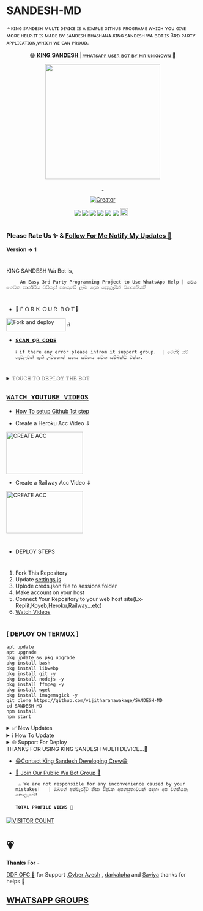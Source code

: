 # SANDESH-MD
⚬ᴋɪɴɢ ꜱᴀɴᴅᴇꜱʜ ᴍᴜʟᴛɪ ᴅᴇᴠɪᴄᴇ ɪꜱ ᴀ ꜱɪᴍᴘʟᴇ ɢɪᴛʜᴜʙ ᴘʀᴏɢʀᴀᴍᴇ ᴡʜɪᴄʜ ʏᴏᴜ ɢɪᴠᴇ ᴍᴏʀᴇ ʜᴇʟᴘ.ɪᴛ ɪꜱ ᴍᴀᴅᴇ ʙʏ ꜱᴀɴᴅᴇꜱʜ ʙʜᴀꜱʜᴀɴᴀ.ᴋɪɴɢ ꜱᴀɴᴅᴇꜱʜ ᴡᴀ ʙᴏᴛ ɪꜱ 3ʀᴅ ᴘᴀʀᴛʏ ᴀᴘᴘʟɪᴄᴀᴛɪᴏɴ,ᴡʜɪᴄʜ ᴡᴇ ᴄᴀɴ ᴘʀᴏᴜᴅ.

<p align="center"> 
<u>😁 𝐊𝐈𝐍𝐆 𝐒𝐀𝐍𝐃𝐄𝐒𝐇 | ᴡʜᴀᴛsᴀᴘᴘ ᴜsᴇʀ ʙᴏᴛ ʙʏ ᴍʀ ᴜɴᴋɴᴏᴡɴ 🤫</u>
</p>
<p align="center">
<img src="https://i.ibb.co/syPHZzK/IMG-20240508-WA0010.jpg" width="300" height="300"/>
</p>
<p align="center">
  <a href="#"><img src="http://readme-typing-svg.herokuapp.com?color=ff001b&center=true&vCenter=true&multiline=false&lines=KING+SANDESH+WHATSAPP+BOT" alt="">
  <a href="#"><img src="http://readme-typing-svg.herokuapp.com?color=d1fa02&center=true&vCenter=true&multiline=false&lines=MR+UNKNOWN'S+BEST+WA+BOT" alt="">
</p>
<p align="center">
<a href="#"><img title="Creator" src="https://img.shields.io/badge/Creator-Mr Unknown-red.svg?style=for-the-badge&logo=github"></a>
</p>
<p align="center">
<a href="https://hits.seeyoufarm.com"><img src="https://hits.seeyoufarm.com/api/count/incr/badge.svg?tab=followers2%2Fhit-counter&url=https%3A%2F%2Fgithub.com%2Fgjbae121https%3A%2F%2Fgithub.com%2Fvijitharanawakage&count_bg=%2379C83D&title_bg=%23555555&icon=adblock.svg&icon_color=%23E7E7E7&title=Followers&edge_flat=false"/></a>
<a href="https://hits.seeyoufarm.com"><img src="https://hits.seeyoufarm.com/api/count/incr/badge.svg?tab=stars&url=https%3A%2F%2Fgithub.com%2Fvijitharanawakage&count_bg=%2379C83D&title_bg=%23555555&icon=&icon_color=%23E7E7E7&title=stars&edge_flat=false"/></a>
<a href="https://hits.seeyoufarm.com"><img src="https://hits.seeyoufarm.com/api/count/incr/badge.svg?url=https%3A%2F%2Fgithub.com%2Fvijitharanawakage%2FSANDESH-MD%2Fnetwork%2Fmembers&count_bg=%230004FF&title_bg=%23000000&icon=lineageos.svg&icon_color=%23FFFFFF&title=Forks&edge_flat=false"/></a>
<a href="https://hits.seeyoufarm.com"><img src="https://hits.seeyoufarm.com/api/count/incr/badge.svg?url=https%3A%2F%2Fgithub.com%2Fvijitharanawakage%2FSANDESH-MD%2Fwatchers&count_bg=%2379C83D&title_bg=%23555555&icon=&icon_color=%23E7E7E7&title=Watchers&edge_flat=false"/></a>
<a href="https://hits.seeyoufarm.com"><img src="https://hits.seeyoufarm.com/api/count/incr/badge.svg?url=https%3A%2F%2Fgithub.com%2Fvijitharanawakage%2FSANDESH-MD&count_bg=%235800FF&title_bg=%23FF0000&icon=googlecalendar.svg&icon_color=%23FFFDFD&title=Repo+Size&edge_flat=false"/></a>
<a href="https://hits.seeyoufarm.com"><img src="https://hits.seeyoufarm.com/api/count/incr/badge.svg?url=https://github.com/vijitharanawakage/SANDESH-MD/%2Fhit-counter&count_bg=%2379C83D&title_bg=%23555555&icon=probot.svg&icon_color=%2304FF00&title=hits&edge_flat=false"/></a>
<a href="https://github.com/vijitharanawakage/SANDESH-MD/graphs/commit-activity"><img height="20" src="https://img.shields.io/badge/Maintained-No-red.svg"></a>&nbsp;&nbsp;
</p>

# 

### Please Rate Us ✨ & [Follow For Me Notify My Updates 🤪](https://github.com/vijitharanawakage)
<b>Version -> 1 </b>
# 
KING SANDESH Wa Bot is,

         An Easy 3rd Party Programming Project to Use WhatsApp Help | මෙය තෙවන පාර්ශවීය වට්සැප් පහසුකම් ලබා දෙන ප්‍රොග්‍රෑමින් ව්‍යාපෘතියකි

# 
* 🤭ＦＯＲＫ ＯＵＲ ＢＯＴ🤭

<p align="left">
<a href="https://github.com/vijitharanawakage/SANDESH-MD/fork"><img align="center" src="https://i.ibb.co/T2hnd83/20240510-215152.png" alt="Fork and deploy" height="35" width="155" /></a>
# 
  
* [`𝗦𝗖𝗔𝗡 𝗤𝗥 𝗖𝗢𝗗𝗘`](https://replit.com/@MRNima/QUEEN-ELISA-MULTIAUTH-QR-SCANER)

      ℹ️ if there any error please infrom it support group.  | මෙහිදී යම් ගැටලුවක් ඇති උවහොත් සහය සමූහය වෙත සම්බන්ධ වන්න.
# 

<details>
<summary>𝚃𝙾𝚄𝙲𝙷 𝚃𝙾 𝙳𝙴𝙿𝙻𝙾𝚈 𝚃𝙷𝙴 𝙱𝙾𝚃</summary>


[`Deploy on Railway`](https://railway.app?referralCode=jDDNQq)

[`Deploy on Koyeb`](https://app.koyeb.com/)

[`Deploy on Mogenius`](https://studio.mogenius.com/)

[`Deploy on heroku`](https://heroku.com/deploy?template=https://github.com/vijitharanawakage/SANDESH-MD)

[`Deploy on Replit`](https://replit.com)

[`Deploy on Uffizzi`](https://www.uffizzi.com/)

[Deploy on Termux`](https://www.termux.com/)
</details>

## [`WATCH YOUTUBE VIDEOS`](https://www.youtube.com/@mr.unknow344)
 
 * [How To setup Github 1st step](https://youtu.be/DEpSpJRg4CA)
  
 * Create a Heroku Acc Video ⇓
 <p align="left">
<a href="https://youtu.be/x9PhNIVJWGc?si=8-WuRuOb3QTRJgjp"><img align="center" src="https://i.ibb.co/XDMFVwD/20240510-222735.png"  alt="CREATE ACC" height="110" width="200" /></a>
   
* Create a Railway Acc Video ⇓
 <p align="left">
<a href="https://youtu.be/Ql6SXD2QSg0?si=X5VnIJaTMSIBsERg"><img align="center" src="https://i.ibb.co/25zyHQc/20240510-222808.png" alt="CREATE ACC" height="110" width="200" /></a>
   
   
# 
#
+ DEPLOY STEPS
# 
1. Fork This Repository 
2. Update [settings.js](https://github.com/vijitharanawakage/SANDESH-MD/blob/1-V/settings.js)
3. Uplode creds.json file to sessions folder
4. Make account on your host
5. Connect Your Repository to your web host site(Ex-Replit,Koyeb,Heroku,Railway...etc)
6. [Watch Videos](https://www.youtube.com/@mr.unknow344)
# 
# 
### [ DEPLOY ON TERMUX ]
 ```   
apt update
apt upgrade
pkg update && pkg upgrade
pkg install bash
pkg install libwebp
pkg install git -y
pkg install nodejs -y 
pkg install ffmpeg -y 
pkg install wget
pkg install imagemagick -y
git clone https://github.com/vijitharanawakage/SANDESH-MD
cd SANDESH-MD
npm install
npm start
```
<details>
<summary>✅ New Updates</summary>

• You Can Enjoy The Bot Safely...This Not a New Update Because This Is A Bot's First Version.New Updates Are Available On Future.

<p>
</details>
<details>
<summary>ℹ️ How To Update </summary>

• You Can Update Our WhatsApp Bot By COMMAND .redeploy OR .restart



<p>
</details>
<details>
<summary>🌐 Support For Deploy </summary>

•You Can Get Support For Deploy The KING SANDESH Bot From Replit,Railway,Heroku,Uffizi,Koyeb Or Termux...Moreover, Other Side You Can Deploy The Bot From Directly Us Contact Developer.


<p>
</details>
THANKS FOR USING KING SANDESH MULTI DEVICE...🤫

* [😁Contact King Sandesh Developing Crew😁](https://wa.me/94741259325?text=Hi,,king,,,sandesh)

* [🦄 Join Our Public Wa Bot Group 🦄](https://chat.whatsapp.com/DPIp6O8Wqu3HuSvRbkHQok)

     
       ⚠️ We are not responsible for any inconvenience caused by your mistakes!   | ඔබගේ අත්වැරදීම් නිසා සිදුවන අපහසුතාවයන් සඳහා අප වගකියනු නොලැබේ!

  
  #### ```TOTAL PROFILE VIEWS 🧚```
[![VISITOR COUNT](https://hits.seeyoufarm.com/api/count/incr/badge.svg?url=https%3A%2F%2Fgithub.com%2Fvijitharanawakage%2FSANDESH-MD&count_bg=%2379C83D&title_bg=%23555555&icon=probot.svg&icon_color=%23CFFF00&title=Visitor+Count&edge_flat=false)](https://hits.seeyoufarm.com)

<h1>💗</h1> 
<b>Thanks For</b> -

 [DDF OFC 🖤](https://www.youtube.com/@mr.unknow344) for Support ,[Cyber Ayesh](https://wa.me/94775341543?text=Hi,,Ayesh) , [darkalpha](http://github.com/darkalphaxteam) and [Saviya](https://wa.me/94722627699?text=Hi,,Savii) thanks for helps 💖

 ## [ WHATSAPP GROUPS ](https://chat.whatsapp.com/DPIp6O8Wqu3HuSvRbkHQok)
